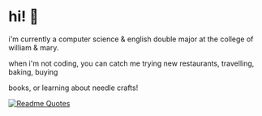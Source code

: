 # hi! 👋

i'm currently a computer science & english double major at the college of william & mary.

when i'm not coding, you can catch me trying new restaurants, travelling, baking, buying 

books, or learning about needle crafts!

[![Readme Quotes](https://quotes-github-readme.vercel.app/api?type=horizontal&border=false&theme=algolia)](https://github.com/piyushsuthar/github-readme-quotes)
